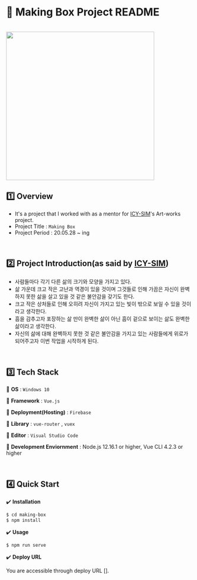 # :art: Making Box Project README

<br>

<img src="https://user-images.githubusercontent.com/52685250/84296869-9f505c80-ab87-11ea-8fe9-ff4a11bd3a49.png" width="400" height="400">

<br>

## :one: Overview

- It's a project that I worked with as a mentor for <a href="https://github.com/ICY-SIM" target="_blank">ICY-SIM</a>'s Art-works project.
- Project Title : `Making Box`
- Project Period : 20.05.28 ~ ing

<br>

## :two: Project Introduction(as said by <a href="https://github.com/ICY-SIM" target="_blank">ICY-SIM</a>)

- 사람들마다 각기 다른 삶의 크기와 모양을 가지고 있다.
- 삶 가운데 크고 작은 고난과 역경이 있을 것이며 그것들로 인해 가끔은 자신이 완벽하지 못한 삶을 살고 있을 것 같은 불안감을 갖기도 한다.
- 크고 작은 상처들로 인해 오히려 자신이 가지고 있는 빛이 밖으로 보일 수 있을 것이라고 생각한다.
- 흠을 감추고자 포장하는 삶 만이 완벽한 삶이 아닌 흠이 겉으로 보이는 삶도 완벽한 삶이라고 생각한다.
- 자신의 삶에 대해 완벽하지 못한 것 같은 불안감을 가지고 있는 사람들에게 위로가 되어주고자 이번 작업을 시작하게 된다.

<br>

## :three: Tech Stack

:round_pushpin: <b>OS</b> : `Windows 10` 

:round_pushpin: <b>Framework</b> : `Vue.js`

:round_pushpin: <b>Deployment(Hosting)</b> : `Firebase`

:round_pushpin: <b>Library</b> : `vue-router` , `vuex`

:round_pushpin: <b>Editor</b> : `Visual Studio Code`

:round_pushpin: <b>Development Enviornment</b> : Node.js 12.16.1 or higher, Vue CLI 4.2.3 or higher

<br>

## :four: Quick Start

:heavy_check_mark: <b>Installation</b>

```bash
$ cd making-box
$ npm install
```

:heavy_check_mark: <b>Usage</b>

```bash
$ npm run serve
```

:heavy_check_mark: <b>Deploy URL</b>

You are accessible through deploy URL [].